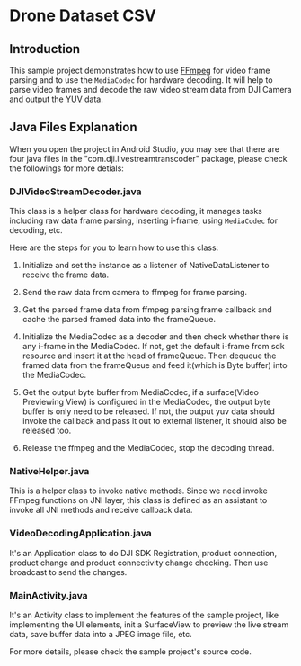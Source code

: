 # Drone Dataset CSV

## Introduction

This sample project demonstrates how to use [FFmpeg](https://ffmpeg.org) for video frame parsing and to use the `MediaCodec` for hardware decoding. It will help to parse video frames and decode the raw video stream data from DJI Camera and output the [YUV](https://en.wikipedia.org/wiki/YUV) data. 

## Java Files Explanation

When you open the project in Android Studio, you may see that there are four java files in the "com.dji.livestreamtranscoder" package, please check the followings for more detials:

### DJIVideoStreamDecoder.java

   This class is a helper class for hardware decoding, it manages tasks including raw data frame parsing, inserting i-frame, using `MediaCodec` for decoding, etc. 
   
   Here are the steps for you to learn how to use this class:
   
1. Initialize and set the instance as a listener of NativeDataListener to receive the frame data.

2. Send the raw data from camera to ffmpeg for frame parsing.
 
3. Get the parsed frame data from ffmpeg parsing frame callback and cache the parsed framed data into the frameQueue.
 
4. Initialize the MediaCodec as a decoder and then check whether there is any i-frame in the MediaCodec. If not, get the default i-frame from sdk resource and insert it at the head of frameQueue. Then dequeue the framed data from the frameQueue and feed it(which is Byte buffer) into the MediaCodec.

5. Get the output byte buffer from MediaCodec, if a surface(Video Previewing View) is configured in the MediaCodec, the output byte buffer is only need to be released. If not, the output yuv data should invoke the callback and pass it out to external listener, it should also be released too.

6. Release the ffmpeg and the MediaCodec, stop the decoding thread.

### NativeHelper.java

  This is a helper class to invoke native methods. Since we need invoke FFmpeg functions on JNI layer, this class is defined as an assistant to invoke all JNI methods and receive callback data.

### VideoDecodingApplication.java

  It's an Application class to do DJI SDK Registration, product connection, product change and product connectivity change checking. Then use broadcast to send the changes.

### MainActivity.java

  It's an Activity class to implement the features of the sample project, like implementing the UI elements, init a SurfaceView to preview the live stream data, save buffer data into a JPEG image file, etc.
  
For more details, please check the sample project's source code.
  
  

